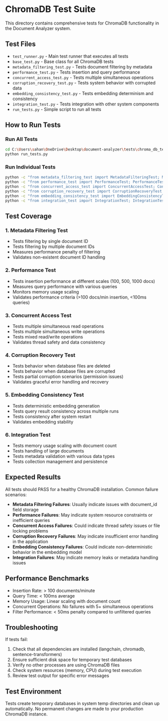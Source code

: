 # ChromaDB Test Suite

This directory contains comprehensive tests for ChromaDB functionality in the Document Analyzer system.

## Test Files

- `test_runner.py` - Main test runner that executes all tests
- `base_test.py` - Base class for all ChromaDB tests
- `metadata_filtering_test.py` - Tests document filtering by metadata
- `performance_test.py` - Tests insertion and query performance
- `concurrent_access_test.py` - Tests multiple simultaneous operations
- `corruption_recovery_test.py` - Tests system behavior with corrupted data
- `embedding_consistency_test.py` - Tests embedding determinism and consistency
- `integration_test.py` - Tests integration with other system components
- `run_tests.py` - Simple script to run all tests

## How to Run Tests

### Run All Tests
```bash
cd C:\Users\sahan\OneDrive\Desktop\document-analyzer\tests\chroma_db_test
python run_tests.py
```

### Run Individual Tests
```bash
python -c "from metadata_filtering_test import MetadataFilteringTest; MetadataFilteringTest().run()"
python -c "from performance_test import PerformanceTest; PerformanceTest().run()"
python -c "from concurrent_access_test import ConcurrentAccessTest; ConcurrentAccessTest().run()"
python -c "from corruption_recovery_test import CorruptionRecoveryTest; CorruptionRecoveryTest().run()"
python -c "from embedding_consistency_test import EmbeddingConsistencyTest; EmbeddingConsistencyTest().run()"
python -c "from integration_test import IntegrationTest; IntegrationTest().run()"
```

## Test Coverage

### 1. Metadata Filtering Test
- Tests filtering by single document ID
- Tests filtering by multiple document IDs
- Measures performance penalty of filtering
- Validates non-existent document ID handling

### 2. Performance Test
- Tests insertion performance at different scales (100, 500, 1000 docs)
- Measures query performance with various queries
- Monitors memory usage scaling
- Validates performance criteria (>100 docs/min insertion, <100ms queries)

### 3. Concurrent Access Test
- Tests multiple simultaneous read operations
- Tests multiple simultaneous write operations
- Tests mixed read/write operations
- Validates thread safety and data consistency

### 4. Corruption Recovery Test
- Tests behavior when database files are deleted
- Tests behavior when database files are corrupted
- Tests partial corruption scenarios (permission issues)
- Validates graceful error handling and recovery

### 5. Embedding Consistency Test
- Tests deterministic embedding generation
- Tests query result consistency across multiple runs
- Tests consistency after system restart
- Validates embedding stability

### 6. Integration Test
- Tests memory usage scaling with document count
- Tests handling of large documents
- Tests metadata validation with various data types
- Tests collection management and persistence

## Expected Results

All tests should PASS for a healthy ChromaDB installation. Common failure scenarios:

- **Metadata Filtering Failures**: Usually indicate issues with document_id field storage
- **Performance Failures**: May indicate system resource constraints or inefficient queries
- **Concurrent Access Failures**: Could indicate thread safety issues or file locking problems
- **Corruption Recovery Failures**: May indicate insufficient error handling in the application
- **Embedding Consistency Failures**: Could indicate non-deterministic behavior in the embedding model
- **Integration Failures**: May indicate memory leaks or metadata handling issues

## Performance Benchmarks

- Insertion Rate: > 100 documents/minute
- Query Time: < 100ms average
- Memory Usage: Linear scaling with document count
- Concurrent Operations: No failures with 5+ simultaneous operations
- Filter Performance: < 50ms penalty compared to unfiltered queries

## Troubleshooting

If tests fail:

1. Check that all dependencies are installed (langchain, chromadb, sentence-transformers)
2. Ensure sufficient disk space for temporary test databases
3. Verify no other processes are using ChromaDB files
4. Check system resources (memory, CPU) during test execution
5. Review test output for specific error messages

## Test Environment

Tests create temporary databases in system temp directories and clean up automatically. No permanent changes are made to your production ChromaDB instance.
